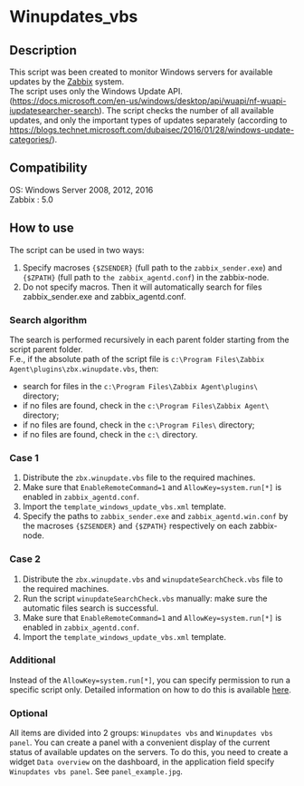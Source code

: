# Winupdates_vbs
## Description
  This script was been created to monitor Windows servers for available updates by the [Zabbix](https://www.zabbix.com/) system.  
  The script uses only the Windows Update API. (https://docs.microsoft.com/en-us/windows/desktop/api/wuapi/nf-wuapi-iupdatesearcher-search).
  The script checks the number of all available updates, and only the important types of updates separately (according to https://blogs.technet.microsoft.com/dubaisec/2016/01/28/windows-update-categories/).
## Compatibility
  OS: Windows Server 2008, 2012, 2016  
  Zabbix : 5.0
## How to use
  The script can be used in two ways:
  1. Specify macroses `{$ZSENDER}` (full path to the `zabbix_sender.exe`) and `{$ZPATH}` (full path to `the zabbix_agentd.conf`) in the zabbix-node.
  2. Do not specify macros. Then it will automatically search for files zabbix_sender.exe and zabbix_agentd.conf.
### Search algorithm
  The search is performed recursively in each parent folder starting from the script parent folder.  
  F.e., if the absolute path of the script file is `c:\Program Files\Zabbix Agent\plugins\zbx.winupdate.vbs`, then:
  - search for files in the `c:\Program Files\Zabbix Agent\plugins\` directory;
  - if no files are found, check in the `c:\Program Files\Zabbix Agent\` directory;
  - if no files are found, check in the `c:\Program Files\` directory;
  - if no files are found, check in the `c:\` directory.
### Case 1
  1. Distribute the `zbx.winupdate.vbs` file to the required machines.
  2. Make sure that `EnableRemoteCommand=1` and `AllowKey=system.run[*]` is enabled in `zabbix_agentd.conf`.
  3. Import the `template_windows_update_vbs.xml` template.
  4. Specify the paths to `zabbix_sender.exe` and `zabbix_agentd.win.conf` by the macroses `{$ZSENDER}` and `{$ZPATH}` respectively on each zabbix-node.
### Case 2
  1. Distribute the `zbx.winupdate.vbs` and `winupdateSearchCheck.vbs` file to the required machines.
  2. Run the script `winupdateSearchCheck.vbs` manually: make sure the automatic files search is successful.
  3. Make sure that `EnableRemoteCommand=1` and `AllowKey=system.run[*]` is enabled in `zabbix_agentd.conf`.
  4. Import the `template_windows_update_vbs.xml` template.
### Additional
  Instead of the `AllowKey=system.run[*]`, you can specify permission to run a specific script only. Detailed information on how to do this is available [here](https://www.zabbix.com/documentation/current/en/manual/config/items/restrict_checks).
### Optional
  All items are divided into 2 groups: `Winupdates vbs` and `Winupdates vbs panel`. You can create a panel with a convenient display of the current status of available updates on the servers.
  To do this, you need to create a widget `Data overview` on the dashboard, in the application field specify `Winupdates vbs panel`.
  See `panel_example.jpg`.
